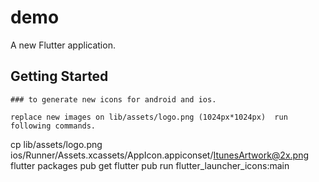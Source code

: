 # demo

A new Flutter application.

## Getting Started
```
### to generate new icons for android and ios.

replace new images on lib/assets/logo.png (1024px*1024px)  run following commands.
```
cp lib/assets/logo.png ios/Runner/Assets.xcassets/AppIcon.appiconset/ItunesArtwork@2x.png
flutter packages pub get
flutter pub run flutter_launcher_icons:main
```